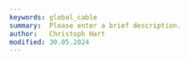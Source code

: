 ```yaml
---
keywords: global_cable
summary:  Please enter a brief description.
author:   Christoph Hart
modified: 30.05.2024
---
```

